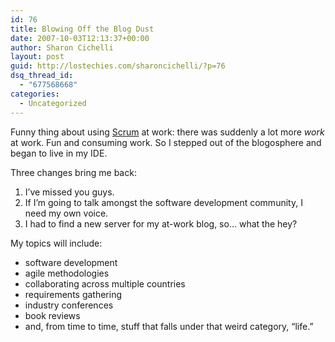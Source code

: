 ```yaml
---
id: 76
title: Blowing Off the Blog Dust
date: 2007-10-03T12:13:37+00:00
author: Sharon Cichelli
layout: post
guid: http://lostechies.com/sharoncichelli/?p=76
dsq_thread_id:
  - "677568668"
categories:
  - Uncategorized
---
```

Funny thing about using [Scrum](http://en.wikipedia.org/wiki/Scrum_%28development%29) at work: there was suddenly a lot more _work_ at work. Fun and consuming work. So I stepped out of the blogosphere and began to live in my IDE.

Three changes bring me back:

  1. I&#8217;ve missed you guys.
  2. If I&#8217;m going to talk amongst the software development community, I need my own voice.
  3. I had to find a new server for my at-work blog, so&#8230; what the hey?

My topics will include:

  * software development
  * agile methodologies
  * collaborating across multiple countries
  * requirements gathering
  * industry conferences
  * book reviews
  * and, from time to time, stuff that falls under that weird category, &#8220;life.&#8221;